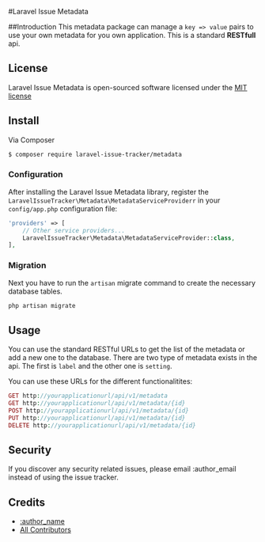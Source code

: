 #Laravel Issue Metadata

##Introduction
This metadata package can manage a `key => value` pairs to use your own metadata for you own application.
This is a standard <b>RESTfull</b> api.

## License
Laravel Issue Metadata is open-sourced software licensed under the [MIT license](http://opensource.org/licenses/MIT)

## Install

Via Composer

``` bash
$ composer require laravel-issue-tracker/metadata
```

### Configuration

After installing the Laravel Issue Metadata library, register the `LaravelIssueTracker\Metadata\MetadataServiceProviderr` in your `config/app.php` configuration file:

```php
'providers' => [
    // Other service providers...
    LaravelIssueTracker\Metadata\MetadataServiceProvider::class,
],
```

### Migration
Next you have to run the `artisan` migrate command to create the necessary database tables.
```php
php artisan migrate
```

## Usage

You can use the standard RESTful URLs to get the list of the metadata or add a new one to the database.
There are two type of metadata exists in the api. The first is `label` and the other one is `setting`.

You can use these URLs for the different functionalitites:

``` php
GET http://yourapplicationurl/api/v1/metadata
GET http://yourapplicationurl/api/v1/metadata/{id}
POST http://yourapplicationurl/api/v1/metadata/{id}
PUT http://yourapplicationurl/api/v1/metadata/{id}
DELETE http://yourapplicationurl/api/v1/metadata/{id}
```

## Security
If you discover any security related issues, please email :author_email instead of using the issue tracker.

## Credits

- [:author_name][link-author]
- [All Contributors][link-contributors]

[ico-version]: https://img.shields.io/packagist/v/:vendor/:package_name.svg?style=flat-square
[ico-license]: https://img.shields.io/badge/license-MIT-brightgreen.svg?style=flat-square
[ico-travis]: https://img.shields.io/travis/:vendor/:package_name/master.svg?style=flat-square
[ico-scrutinizer]: https://img.shields.io/scrutinizer/coverage/g/:vendor/:package_name.svg?style=flat-square
[ico-code-quality]: https://img.shields.io/scrutinizer/g/:vendor/:package_name.svg?style=flat-square
[ico-downloads]: https://img.shields.io/packagist/dt/:vendor/:package_name.svg?style=flat-square

[link-packagist]: https://packagist.org/packages/:vendor/:package_name
[link-travis]: https://travis-ci.org/:vendor/:package_name
[link-scrutinizer]: https://scrutinizer-ci.com/g/:vendor/:package_name/code-structure
[link-code-quality]: https://scrutinizer-ci.com/g/:vendor/:package_name
[link-downloads]: https://packagist.org/packages/:vendor/:package_name
[link-author]: https://github.com/:author_username
[link-contributors]: ../../contributors
